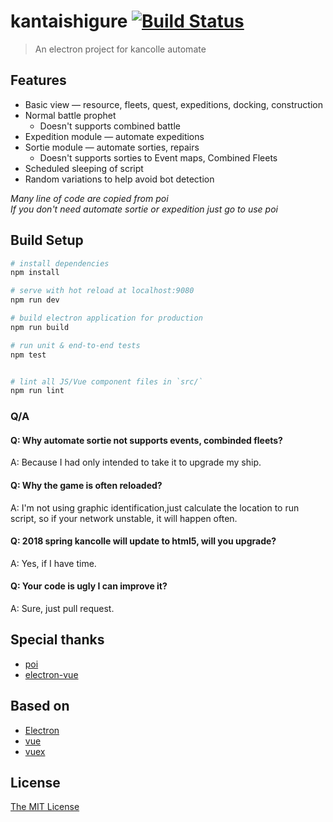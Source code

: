 # kantaishigure [![Build Status](https://api.travis-ci.org/Sean2525/kantaishigure.svg?branch=master)](https://github.com/Sean2525/kantaishigure)
> An electron project for kancolle automate

## Features
* Basic view &mdash; resource, fleets, quest, expeditions, docking, construction
* Normal battle prophet
  * Doesn't supports combined battle
* Expedition module &mdash; automate expeditions
* Sortie module &mdash; automate sorties, repairs
  * Doesn't supports sorties to Event maps, Combined Fleets
* Scheduled sleeping of script
* Random variations to help avoid bot detection

*Many line of code are copied from poi*<br >
*If you don't need automate sortie or expedition just go to use poi*

## Build Setup

``` bash
# install dependencies
npm install

# serve with hot reload at localhost:9080
npm run dev

# build electron application for production
npm run build

# run unit & end-to-end tests
npm test


# lint all JS/Vue component files in `src/`
npm run lint
```



### Q/A
#### Q: Why automate sortie not supports events, combinded fleets?

A: Because I had only intended to take it to upgrade my ship.

#### Q: Why the game is often reloaded?

A: I'm not using graphic identification,just calculate the location to run script,
so if your network unstable, it will happen often.

#### Q: 2018 spring kancolle will update to html5, will you upgrade?

A: Yes, if I have time.

#### Q: Your code is ugly I can improve it?

A: Sure, just pull request.


## Special thanks

+ [poi](https://github.com/poooi/poi)
+ [electron-vue](https://github.com/SimulatedGREG/electron-vue)


## Based on
+ [Electron](https://github.com/atom/electron)
+ [vue](https://github.com/vuejs/vue)
+ [vuex](https://github.com/vuejs/vuex)


## License
[The MIT License](https://github.com/Sean2525/kantaishigure/blob/master/LICENSE)
